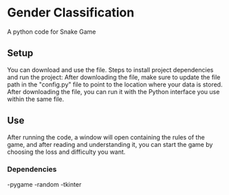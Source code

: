 # Gender Classification
A python code for Snake Game


## Setup
You can download and use the file.
Steps to install project dependencies and run the project:
After downloading the file, make sure to update the file path in the "config.py" file to point to the location where your data is stored.
After downloading the file, you can run it with the Python interface you use within the same file.


## Use
After running the code, a window will open containing the rules of the game, and after reading and understanding it, you can start the game by choosing the loss and difficulty you want.
### Dependencies
-pygame
-random
-tkinter
